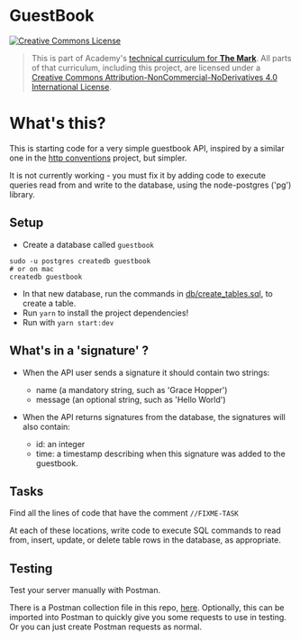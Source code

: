 # GuestBook

<a rel="license" href="http://creativecommons.org/licenses/by-nc-nd/4.0/"><img alt="Creative Commons License" style="border-width:0" src="https://i.creativecommons.org/l/by-nc-nd/4.0/88x31.png" /></a>

> This is part of Academy's [technical curriculum for **The Mark**](https://github.com/WeAreAcademy/curriculum-mark). All parts of that curriculum, including this project, are licensed under a <a rel="license" href="http://creativecommons.org/licenses/by-nc-nd/4.0/">Creative Commons Attribution-NonCommercial-NoDerivatives 4.0 International License</a>.

# What's this?

This is starting code for a very simple guestbook API, inspired by a similar one in the [http conventions](https://github.com/WeAreAcademy/mark-nodejs-proj--http-conventions) project, but simpler.

It is not currently working - you must fix it by adding code to execute queries read from and write to the database, using the node-postgres ('pg') library.

## Setup

- Create a database called `guestbook`
```
sudo -u postgres createdb guestbook
# or on mac
createdb guestbook
```
- In that new database, run the commands in [db/create_tables.sql](db/create_tables.sql), to create a table.
- Run `yarn` to install the project dependencies!
- Run with `yarn start:dev`


## What's in a 'signature' ?
- When the API user sends a signature it should contain two strings:
  - name (a mandatory string, such as 'Grace Hopper')
  - message (an optional string, such as 'Hello World')

- When the API returns signatures from the database, the signatures will also contain: 
  - id: an integer
  - time: a timestamp describing when this signature was added to the guestbook.

## Tasks

Find all the lines of code that have the comment `//FIXME-TASK`

At each of these locations, write code to execute SQL commands to read from, insert, update, or delete table rows in the database, as appropriate.


## Testing

Test your server manually with Postman.

There is a Postman collection file in this repo, [here](./postman/guestbook.postman_collection.json). Optionally, this can be imported into Postman to quickly give you some requests to use in testing.  Or you can just create Postman requests as normal.
